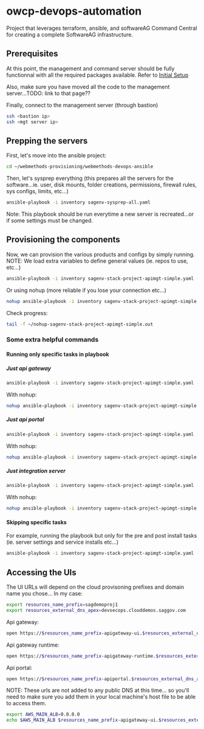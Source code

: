 # owcp-devops-automation

Project that leverages terraform, ansible, and softwareAG Command Central for creating a complete SoftwareAG infrastructure.

## Prerequisites

At this point, the management and command server should be fully functionnal with all the required packages available.
Refer to [Initial Setup](../../common/README.md)

Also, make sure you have moved all the code to the management server...TODO: link to that page??

Finally, connect to the management server (through bastion)

```bash
ssh <bastion ip>
ssh <mgt server ip>
```

## Prepping the servers

First, let's move into the ansible project:

```bash
cd ~/webmethods-provisioning/webmethods-devops-ansible
```

Then, let's sysprep everything (this prepares all the servers for the software...ie. user, disk mounts, folder creations, permissions, firewall rules, sys configs, limits, etc...)

```bash
ansible-playbook -i inventory sagenv-sysprep-all.yaml
```

Note: This playbook should be run everytime a new server is recreated...or if some settings must be changed.

## Provisioning the components

Now, we can provision the various products and configs by simply running.
NOTE: We load extra variables to define general values (ie. repos to use, etc...)

```bash
ansible-playbook -i inventory sagenv-stack-project-apimgt-simple.yaml --extra-vars "@vars/sagenv-stack-project-apimgt-simple.yaml"
```

Or using nohup (more reliable if you lose your connection etc...)

```bash
nohup ansible-playbook -i inventory sagenv-stack-project-apimgt-simple.yaml --extra-vars "@vars/sagenv-stack-project-apimgt-simple.yaml" &> ~/nohup-sagenv-stack-project-apimgt-simple.out &
```

Check progress:

```bash
tail -f ~/nohup-sagenv-stack-project-apimgt-simple.out
```

### Some extra helpful commands

#### Running only specific tasks in playbook

##### Just api gateway

```bash
ansible-playbook -i inventory sagenv-stack-project-apimgt-simple.yaml --extra-vars "@vars/sagenv-stack-project-apimgt-simple.yaml" --tags install-apigateway
```

With nohup:

```bash
nohup ansible-playbook -i inventory sagenv-stack-project-apimgt-simple.yaml --extra-vars "@vars/sagenv-stack-project-apimgt-simple.yaml" --tags install-apigateway &> ~/nohup-sagenv-stack-project-apimgt-simple-apigateway.out &
```

##### Just api portal

```bash
ansible-playbook -i inventory sagenv-stack-project-apimgt-simple.yaml --extra-vars "@vars/sagenv-stack-project-apimgt-simple.yaml" --tags install-apiportal
```

With nohup:

```bash
nohup ansible-playbook -i inventory sagenv-stack-project-apimgt-simple.yaml --extra-vars "@vars/sagenv-stack-project-apimgt-simple.yaml" --tags install-apiportal &> ~/nohup-sagenv-stack-project-apimgt-simple-apiportal.out &
```

##### Just integration server

```bash
ansible-playbook -i inventory sagenv-stack-project-apimgt-simple.yaml --extra-vars "@vars/sagenv-stack-project-apimgt-simple.yaml" --tags install-integrationserver
```

With nohup:

```bash
nohup ansible-playbook -i inventory sagenv-stack-project-apimgt-simple.yaml --extra-vars "@vars/sagenv-stack-project-apimgt-simple.yaml" --tags install-integrationserver &> ~/nohup-sagenv-stack-project-apimgt-simple-integrationserver.out &
```

#### Skipping specific tasks

For example, running the playbook but only for the pre and post install tasks (ie. server settings and service installs etc...)

```bash
ansible-playbook -i inventory sagenv-stack-project-apimgt-simple.yaml --extra-vars "@vars/sagenv-stack-project-apimgt-simple.yaml" --tags install-apigateway --skip-tags cce_provisioning.install
```

## Accessing the UIs

The UI URLs will depend on the cloud provisoning prefixes and domain name you chose...
In my case:

```bash
export resources_name_prefix=sagdemoproj1
export resources_external_dns_apex=devsecops.clouddemos.saggov.com
```

Api gateway:

```bash
open https://$resources_name_prefix-apigateway-ui.$resources_external_dns_apex
```

Api gateway runtime:

```bash
open https://$resources_name_prefix-apigateway-runtime.$resources_external_dns_apex
```

Api portal:

```bash
open https://$resources_name_prefix-apiportal.$resources_external_dns_apex
```

NOTE: These urls are not added to any public DNS at this time... so you'll need to make sure you add them in your local machine's host file to be able to access them.

```bash
export AWS_MAIN_ALB=0.0.0.0
echo $AWS_MAIN_ALB $resources_name_prefix-apigateway-ui.$resources_external_dns_apex $resources_name_prefix-apigateway-runtime.$resources_external_dns_apex $resources_name_prefix-apiportal.$resources_external_dns_apex
```
